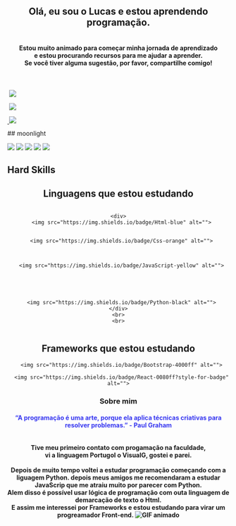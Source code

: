 

<meta http-equiv="Content-Type" content="text/html;charset=UTF-8">
<!--Apresentação e descrição-->
<div align="center">

  <h2 >Olá, eu sou o Lucas e estou aprendendo programação.</h2>
  <h4>
    <br>Estou muito animado para começar minha jornada de aprendizado 
    <br>e estou procurando recursos para me ajudar a aprender. 
    <br>Se você tiver alguma sugestão, por favor, compartilhe comigo!
  </h4>
<br>
</div>

<!--Contatos -->
<div style="display: inline-block;  justify-content: center; align-items: center;">
  <a href="https://github.com/lucasmdcv" target="_blank">
</div>
<div style="display: inline-block;  justify-content: center; align-items: center;"> 
  <br>
  <a href="https://www.instagram.com/lucas_mdcv/" target="_blank"><img src="https://img.shields.io/badge/-Instagram-%23E4405F?style=for-the-badge&logo=instagram&logoColor=white" target="_blank"></a>

  <a href="mailto:lucasmendesdacvieira@gmail.com"><img src="https://img.shields.io/badge/-Gmail-%23333?style=for-the-badge&logo=gmail&logoColor=white" target="_blank"></a>

  <a href="https://www.linkedin.com/in/lucas-mendes-631691232/" target="_blank"><img src="https://img.shields.io/badge/-LinkedIn-%230077B5?style=for-the-badge&logo=linkedin&logoColor=white" target="_blank"></a> 


</div>
<br>
## moonlight

[![](./0-profile-details.svg)](https://github.com/vn7n24fzkq/github-profile-summary-cards)
[![](./1-repos-per-language.svg)](https://github.com/vn7n24fzkq/github-profile-summary-cards) [![](./2-most-commit-language.svg)](https://github.com/vn7n24fzkq/github-profile-summary-cards)
[![](./3-stats.svg)](https://github.com/vn7n24fzkq/github-profile-summary-cards) [![](./4-productive-time.svg)](https://github.com/vn7n24fzkq/github-profile-summary-cards)


##  Hard Skills
<div  align=" center";" style="margin-top: 20px;">
  <h2>Linguagens que estou estudando</h2>
  
  <div style = "display: inline-block;  justify-content: center; align-items: center; ">
    
    <div>
      <img src="https://img.shields.io/badge/Html-blue" alt="">
      
      
      <img src="https://img.shields.io/badge/Css-orange" alt="">
      
      
      
      <img src="https://img.shields.io/badge/JavaScript-yellow" alt="">




      
      <img src="https://img.shields.io/badge/Python-black" alt="">
    </div>
    <br>
    <br>

  </div>

  <div>
    <h2>Frameworks que estou estudando</h2>

      <img src="https://img.shields.io/badge/Bootstrap-4000ff" alt="">

      <img src="https://img.shields.io/badge/React-0080ff?style-for-badge" alt="">
  </div>




  <div>
</div>


### Sobre mim
<h4 >

 <div style="display: block; border-radius: 2px; color: rgb(55, 55, 240)">
   “A programação é uma arte, porque ela aplica técnicas criativas para resolver problemas.” - Paul Graham
  </div>
   
   
   <br>
  <br> Tive meu primeiro contato com progamação na faculdade,
  <br>vi a linguagem Portugol o VisualG, gostei e parei.
  <br>
  <br>Depois de muito tempo voltei a estudar programação começando com a liguagem Python. depois meus amigos me recomendaram a estudar JavaScrip que me atraiu muito por parecer com Python.
  <br> Alem disso é possível usar lógica de programação com outa linguagem de demarcação de texto o Html.
  <br>E assim me interessei por Frameworks e estou estudando para virar um progreamador Front-end.


  <img src="https://tenor.com/pt-BR/view/coding-kira-lena-urzendowsky-how-to-sell-drugs-online-fast-hacking-gif-17761682" alt="GIF animado">






</h4>
